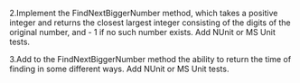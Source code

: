 2.Implement the FindNextBiggerNumber method, which takes a positive integer and returns the closest largest integer consisting of the digits of the original number, and - 1 if no such number exists. Add NUnit or MS Unit tests.

3.Add to the FindNextBiggerNumber method the ability to return the time of finding in some different ways. Add NUnit or MS Unit tests.